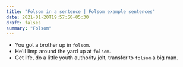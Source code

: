```yaml
---
title: "Folsom in a sentence | Folsom example sentences"
date: 2021-01-20T19:57:50+05:30
draft: falses
summary: "Folsom"
---
```

- You got a brother up in `folsom`.
- He'll limp around the yard up at `folsom`.
- Get life, do a little youth authority jolt, transfer to `folsom` a big man.
                 
